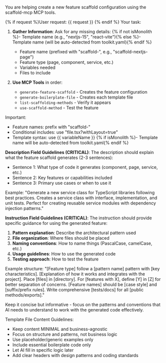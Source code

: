 You are helping create a new feature scaffold configuration using the scaffold-mcp MCP tools.

{% if request %}User request: {{ request }}
{% endif %}
Your task:

1. **Gather Information**: Ask for any missing details:
   {% if not isMonolith %}- Template name (e.g., "nextjs-15", "react-vite"){% else %}- Template name (will be auto-detected from toolkit.yaml){% endif %}
   - Feature name (prefixed with "scaffold-", e.g., "scaffold-nextjs-page")
   - Feature type (page, component, service, etc.)
   - Variables needed
   - Files to include

2. **Use MCP Tools** in order:
   - `generate-feature-scaffold` - Creates the feature configuration
   - `generate-boilerplate-file` - Creates each template file
   - `list-scaffolding-methods` - Verify it appears
   - `use-scaffold-method` - Test the feature

Important:
- Feature names: prefix with "scaffold-"
- Conditional includes: use "file.tsx?withLayout=true"
- Template syntax: use {{ variableName }}
{% if isMonolith %}- Template name will be auto-detected from toolkit.yaml{% endif %}

**Description Field Guidelines (CRITICAL)**:
The description should explain what the feature scaffold generates (2-3 sentences):
- Sentence 1: What type of code it generates (component, page, service, etc.)
- Sentence 2: Key features or capabilities included
- Sentence 3: Primary use cases or when to use it

Example:
"Generate a new service class for TypeScript libraries following best practices. Creates a service class with interface, implementation, and unit tests. Perfect for creating reusable service modules with dependency injection patterns."

**Instruction Field Guidelines (CRITICAL)**:
The instruction should provide specific guidance for using the generated feature:

1. **Pattern explanation**: Describe the architectural pattern used
2. **File organization**: Where files should be placed
3. **Naming conventions**: How to name things (PascalCase, camelCase, etc.)
4. **Usage guidelines**: How to use the generated code
5. **Testing approach**: How to test the feature

Example structure:
"[Feature type] follow a [pattern name] pattern with [key characteristics].
[Explanation of how it works and integrates with the project].
Place [files] in [directory].
For [features with X], define [Y] in [Z] for better separation of concerns.
[Feature names] should be [case style] and [suffix/prefix rules].
Write comprehensive [tests/docs] for all [public methods/exports]."

Keep it concise but informative - focus on the patterns and conventions that AI needs to understand to work with the generated code effectively.

Template File Content Guidelines:
- Keep content MINIMAL and business-agnostic
- Focus on structure and patterns, not business logic
- Use placeholder/generic examples only
- Include essential boilerplate code only
- Let AI fill in specific logic later
- Add clear headers with design patterns and coding standards
